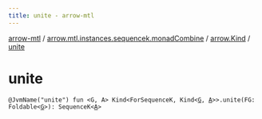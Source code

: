 ```yaml
---
title: unite - arrow-mtl
---
```


[arrow-mtl](../../index.html) / [arrow.mtl.instances.sequencek.monadCombine](../index.html) / [arrow.Kind](index.html) / [unite](./unite.html)

# unite

`@JvmName("unite") fun <G, A> Kind<ForSequenceK, Kind<`[`G`](unite.html#G)`, `[`A`](unite.html#A)`>>.unite(FG: Foldable<`[`G`](unite.html#G)`>): SequenceK<`[`A`](unite.html#A)`>`